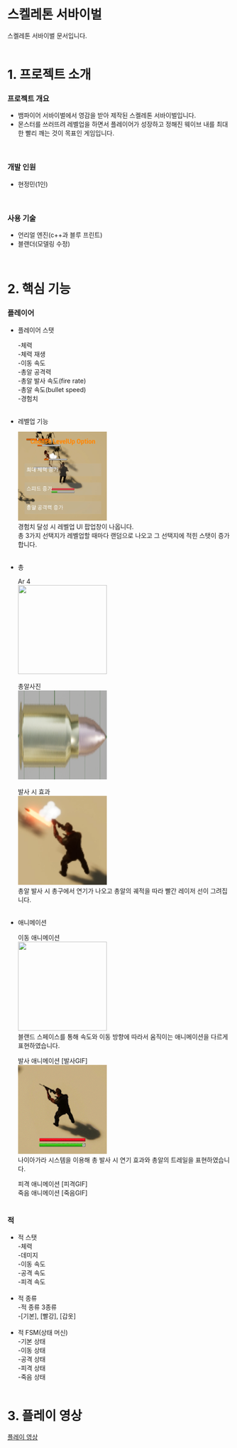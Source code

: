 # 스켈레톤 서바이벌
스켈레톤 서바이벌 문서입니다.
<br />
<br />
# 1. 프로젝트 소개
  ### 프로젝트 개요
  - 뱀파이어 서바이벌에서 영감을 받아 제작된 스켈레톤 서바이벌입니다.
  - 몬스터를 쓰러뜨려 레벨업을 하면서 플레이어가 성장하고 정해진 웨이브 내를 최대한 빨리 깨는 것이 목표인 게임입니다.
  <br />
  
  ### 개발 인원
  - 현정민(1인)
  <br />

  ### 사용 기술
  - 언리얼 엔진(c++과 블루 프린트)
  - 블랜더(모델링 수정)
  <br />

# 2. 핵심 기능
  ### 플레이어
  - 플레이어 스탯
    
    -체력
    <br />
    -체력 재생
    <br />
    -이동 속도
    <br />
    -총알 공격력
    <br />
    -총알 발사 속도(fire rate)
    <br />
    -총알 속도(bullet speed)
    <br />
    -경험치
    <br />
    <br />
  - 레벨업 기능
    
    <img src="Image_Source/레벨업이미지.png" width="200" height="200">
    <br />
    경험치 달성 시 레벨업 UI 팝업창이 나옵니다.
    <br />
    총 3가지 선택지가 레벨업할 때마다 랜덤으로 나오고 그 선택지에 적힌 스탯이 증가합니다.
    <br />
    <br />
  - 총
    
    Ar 4
    <br />
    <img src="Image_Source/총 AR4.png" width="200" height="200">
    
    총알사진
    <br />
    <img src="Image_Source/총알.png" width="200" height="200">
    
    발사 시 효과
    <br />
    <img src="Image_Source/총 발사 장면.png" width="200" height="200">
    <br />
    총알 발사 시 총구에서 연기가 나오고 총알의 궤적을 따라 빨간 레이저 선이 그려집니다.
    <br />
    <br />
  - 애니메이션
    
    이동 애니메이션
    <br />
    <img src="Image_Source/스켈레톤 서바이버 이동.gif" width="200" height="200">
    <br />
    블랜드 스페이스를 통해 속도와 이동 방향에 따라서 움직이는 애니메이션을 다르게 표현하였습니다.

    발사 애니메이션 [발사GIF]
    <br />
    <img src="Image_Source/총알 발사 애니메이션.gif" width="200" height="200">
    <br />
    나이아가라 시스템을 이용해 총 발사 시 연기 효과와 총알의 트레일을 표현하였습니다.
    
    피격 애니메이션 [피격GIF]
    <br />
    죽음 애니메이션 [죽음GIF]
    <br />
    <br />
    

  ### 적
  - 적 스탯
    <br />
    -체력
    <br />
    -데미지
    <br />
    -이동 속도
    <br />
    -공격 속도
    <br />
    -피격 속도
    <br />
    <br />
  - 적 종류
    <br />
    -적 종류 3종류
    <br />
    -[기본], [빨강], [갑옷]
    <br />
    <br />
  - 적 FSM(상태 머신)
    <br />
    -기본 상태
    <br />
    -이동 상태
    <br />
    -공격 상태
    <br />
    -피격 상태
    <br />
    -죽음 상태
    <br />
    <br />

# 3. 플레이 영상
[플레이 영상](https://youtu.be/5UMjmZaq4GM)
      

